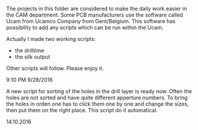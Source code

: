 The projects in this folder are considered to make the daily work easier in the CAM department.
Some PCB manufacturers use the software called Ucam from Ucamco Company from Gent/Belgium.
This software has possibility to add any scripts which can be run within the Ucam.

Actually I made two working scripts:
- the drilltime
- the silk output

Other scripts will follow. Please enjoy it.


9:10 PM 9/28/2016

A new script for sorting of the holes in the drill layer is ready now.
Often the holes are not sorted and have quite different apperture numbers.
To bring the holes in orden one has to click them one by one and change the sizes, then put them on the right place.
This script do it automatical.


14.10.2016
